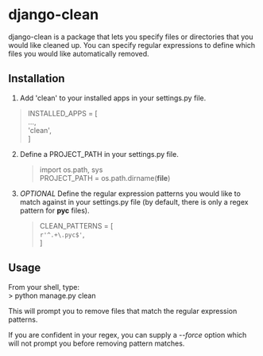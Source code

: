 django-clean
=============

django-clean is a package that lets you specify files or directories that you
would like cleaned up. You can specify regular expressions to define which 
files you would like automatically removed.


Installation
------------
1. Add 'clean' to your installed apps in your settings.py file.  
>INSTALLED_APPS = [  
>    ...,  
>    'clean',  
>]  
    
2. Define a PROJECT_PATH in your settings.py file.  
    > import os.path, sys  
    > PROJECT_PATH = os.path.dirname(__file__)  
    
3. *OPTIONAL* Define the regular expression patterns you would like to match against in your settings.py file (by default, there is only a regex pattern for **pyc** files).  
    > CLEAN_PATTERNS = [  
    >    `r'^.+\.pyc$'`,  
    >]  
    
    
Usage
-----
From your shell, type:  
    > python manage.py clean  

This will prompt you to remove files that match the regular expression patterns.  

If you are confident in your regex, you can supply a *--force* option which will not prompt you before removing pattern matches.